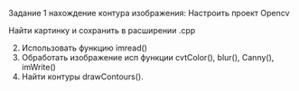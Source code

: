 
Задание 1 нахождение контура изображения: Настроить проект Opencv

Найти картинку и сохранить в  расширении .cpp

2. Использовать функцию imread()
3. Обработать изображение исп функции cvtColor(), blur(), Canny(), imWrite()
4. Найти контуры drawContours().
